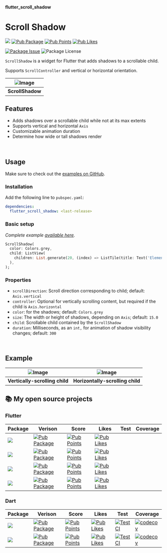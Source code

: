 #### flutter_scroll_shadow
# Scroll Shadow

[![](https://img.shields.io/static/v1?label=flutter&message=flutter_scroll_shadow&color=red??style=for-the-badge&logo=GitHub)](https://github.com/rickypid/flutter_scroll_shadow)
[![Pub Package](https://img.shields.io/pub/v/flutter_scroll_shadow.svg?style=flat-square)](https://pub.dartlang.org/packages/flutter_scroll_shadow) 
[![Pub Points](https://img.shields.io/pub/points/flutter_scroll_shadow)](https://pub.dev/packages/flutter_scroll_shadow/score)
[![Pub Likes](https://img.shields.io/pub/likes/flutter_scroll_shadow)](https://pub.dev/packages/flutter_scroll_shadow/score)

[![Package Issue](https://img.shields.io/github/issues/rickypid/flutter_scroll_shadow)](https://github.com/rickypid/flutter_scroll_shadow/issues)
![Package License](https://img.shields.io/github/license/rickypid/flutter_scroll_shadow)

`ScrollShadow` is a widget for Flutter that adds shadows to a scrollable child.

Supports `ScrollController` and vertical or horizontal orientation.

| ![Image](https://github.com/rickypid/flutter_scroll_shadow/blob/master/doc/.media/example.gif?raw=true) |
| :------------: |
| **ScrollShadow** |

## Features
* Adds shadows over a scrollable child while not at its max extents
* Supports vertical and horizontal `Axis`
* Customizable animation duration
* Determine how wide or tall shadows render

&nbsp;

## Usage
Make sure to check out the [examples on GitHub](https://github.com/rickypid/flutter_scroll_shadow/tree/master/example).

### Installation
Add the following line to `pubspec.yaml`:
```yaml
dependencies:
  flutter_scroll_shadow: <last-release>
```

### Basic setup
*Complete example [available here](https://github.com/rickypid/flutter_scroll_shadow/blob/master/example/lib/main.dart).*

```dart
ScrollShadow(
  color: Colors.grey,
  child: ListView(
    children: List.generate(20, (index) => ListTile(title: Text('Element $index'),)),
  ),
);
```

### Properties
* `scrollDirection`: Scroll direction corresponding to child; default: `Axis.vertical`
* `controller`: Optional for vertically scrolling content, but required if the child is `Axis.horizontal`
* `color`: for the shadows; default: `Colors.grey`
* `size`: The width or height of shadows, depending on `Axis`; default: `15.0`
* `child`: Scrollable child contained by the `ScrollShadow`
* `duration`: Milliseconds, as an `int,` for animation of shadow visibility changes; default: `300`

&nbsp;

## Example
![Image](https://github.com/rickypid/flutter_scroll_shadow/blob/master/doc/.media/example_vertical.png?raw=true) | ![Image](https://github.com/rickypid/flutter_scroll_shadow/blob/master/doc/.media/example_horizontal.png?raw=true)
:-:| :-:
**Vertically-scrolling child** | **Horizontally-scrolling child**

## 📚 My open source projects

### Flutter

| Package | Verison | Score | Likes | Test | Coverage |
|--|--|--|--|--|--|
| [![](https://img.shields.io/static/v1?label=flutter&message=flutter_expandable_table&color=red??style=for-the-badge&logo=GitHub)](https://github.com/rickypid/flutter_expandable_table) | [![Pub Package](https://img.shields.io/pub/v/flutter_expandable_table.svg?style=flat-square)](https://pub.dartlang.org/packages/flutter_expandable_table) | [![Pub Points](https://img.shields.io/pub/points/flutter_expandable_table)](https://pub.dev/packages/flutter_expandable_table/score) | [![Pub Likes](https://img.shields.io/pub/likes/flutter_expandable_table)](https://pub.dev/packages/flutter_expandable_table/score) |  |  |
| [![](https://img.shields.io/static/v1?label=flutter&message=widget_tree_depth_counter&color=red??style=for-the-badge&logo=GitHub)](https://github.com/rickypid/widget_tree_depth_counter) | [![Pub Package](https://img.shields.io/pub/v/widget_tree_depth_counter.svg?style=flat-square)](https://pub.dartlang.org/packages/widget_tree_depth_counter) | [![Pub Points](https://img.shields.io/pub/points/widget_tree_depth_counter)](https://pub.dev/packages/widget_tree_depth_counter/score) | [![Pub Likes](https://img.shields.io/pub/likes/widget_tree_depth_counter)](https://pub.dev/packages/widget_tree_depth_counter/score) |  |  |
| [![](https://img.shields.io/static/v1?label=flutter&message=flutter_scroll_shadow&color=red??style=for-the-badge&logo=GitHub)](https://github.com/rickypid/flutter_scroll_shadow) | [![Pub Package](https://img.shields.io/pub/v/flutter_scroll_shadow.svg?style=flat-square)](https://pub.dartlang.org/packages/flutter_scroll_shadow) | [![Pub Points](https://img.shields.io/pub/points/flutter_scroll_shadow)](https://pub.dev/packages/flutter_scroll_shadow/score) | [![Pub Likes](https://img.shields.io/pub/likes/flutter_scroll_shadow)](https://pub.dev/packages/flutter_scroll_shadow/score) |  |  |
| [![](https://img.shields.io/static/v1?label=flutter&message=flutter_bargraph&color=red??style=for-the-badge&logo=GitHub)](https://github.com/rickypid/flutter_bargraph) | [![Pub Package](https://img.shields.io/pub/v/flutter_bargraph.svg?style=flat-square)](https://pub.dartlang.org/packages/flutter_bargraph) | [![Pub Points](https://img.shields.io/pub/points/flutter_bargraph)](https://pub.dev/packages/flutter_bargraph/score) | [![Pub Likes](https://img.shields.io/pub/likes/flutter_bargraph)](https://pub.dev/packages/flutter_bargraph/score) |  |  |


### Dart

| Package | Verison | Score | Likes | Test | Coverage |
|--|--|--|--|--|--|
| [![](https://img.shields.io/static/v1?label=dart&message=cowsay&color=red??style=for-the-badge&logo=GitHub)](https://github.com/rickypid/cowsay) | [![Pub Package](https://img.shields.io/pub/v/cowsay.svg?style=flat-square)](https://pub.dartlang.org/packages/cowsay) | [![Pub Points](https://img.shields.io/pub/points/cowsay)](https://pub.dev/packages/cowsay/score) | [![Pub Likes](https://img.shields.io/pub/likes/cowsay)](https://pub.dev/packages/cowsay/score) | [![Test CI](https://github.com/rickypid/cowsay/actions/workflows/test.yml/badge.svg)](https://github.com/rickypid/cowsay/actions/workflows/test.yml) | [![codecov](https://codecov.io/gh/rickypid/cowsay/branch/master/graph/badge.svg?token=Z65KEB9SAX)](https://codecov.io/gh/rickypid/cowsay) |
| [![](https://img.shields.io/static/v1?label=dart&message=telegram_link&color=red??style=for-the-badge&logo=GitHub)](https://github.com/rickypid/telegram_link) | [![Pub Package](https://img.shields.io/pub/v/telegram_link.svg?style=flat-square)](https://pub.dartlang.org/packages/telegram_link) | [![Pub Points](https://img.shields.io/pub/points/telegram_link)](https://pub.dev/packages/telegram_link/score) | [![Pub Likes](https://img.shields.io/pub/likes/telegram_link)](https://pub.dev/packages/telegram_link/score) | [![Test CI](https://github.com/rickypid/telegram_link/actions/workflows/test.yml/badge.svg)](https://github.com/rickypid/telegram_link/actions/workflows/test.yml) | [![codecov](https://codecov.io/gh/rickypid/telegram_link/branch/main/graph/badge.svg?token=Z65KEB9SAX)](https://codecov.io/gh/rickypid/telegram_link) |